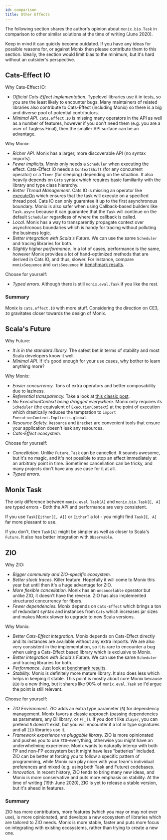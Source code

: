 ```yaml
---
id: comparison
title: Other Effects
---
```


The following section shares the author's opinion about `monix.bio.Task` in comparison to other similar solutions at the time of writing (June 2020).

Keep in mind it can quickly become outdated. 
If you have any ideas for possible reasons for, or against Monix then please contribute them to this section.
Ideally, the section would limit bias to the minimum, but it's hard without an outsider's perspective.

## Cats-Effect IO

Why Cats-Effect IO:
- *Official Cats-Effect implementation.* Typelevel libraries use it in tests, so you are the least likely to encounter bugs.
Many maintainers of related libraries also contribute to Cats-Effect (including Monix) so there is a big and diverse pool of potential contributors.
- *Minimal API.* `cats.effect.IO` is missing many operators in the API as well as a number of features, however if you don't need them (e.g. you are a user of Tagless Final), then the smaller API surface can be an advantage.

Why Monix:
- *Richer API.* Monix has a larger, more discoverable API (no syntax imports).
- *Fewer implicits.* Monix only needs a `Scheduler` when executing the effect. 
Cats-Effect IO needs a `ContextShift` (for any concurrent operator) or a `Timer` (for sleeping) depending on the situation. 
It also heavily depends on `Cats` syntax which requires basic familiarity with the library and type class hierarchy.
- *Better Thread Management*. Cats IO is missing an operator like [executeOn](http://localhost:3000/monix-bio/api/monix/bio/BIO.html#executeOn(s:monix.execution.Scheduler,forceAsync:Boolean):monix.bio.BIO[E,A]) which
ensures that the task will execute on a specified thread pool. 
Cats IO can only guarantee it up to the first asynchronous boundary. 
Monix is also safer when using Callback-based builders like `Task.async` because it can guarantee that 
the `Task` will continue on the default `Scheduler` regardless of where the callback is called.
- *Local.* Monix has a way to transparently propagate context over asynchronous boundaries which is handy for tracing without polluting the business logic.
- *Better integration with Scala's Future.* We can use the same `Scheduler` and tracing libraries for both.
- *Slightly higher performance*. In a lot of cases, performance is the same, however Monix provides a lot of hand-optimized methods that are derived in Cats IO, and thus, slower.
For instance, compare `monixSequence` and `catsSequence` in [benchmark results](https://github.com/monix/monix-bio/tree/master/benchmarks/results).

Choose for yourself:
- *Typed errors.* Although there is still `monix.eval.Task` if you like the rest.

### Summary

Monix is `cats.effect.IO` with more stuff. 
Considering the direction on CE3, `IO` gravitates closer towards the design of Monix.

## Scala's Future

Why Future:
- *It is in the standard library.* The safest bet in terms of stability and most Scala developers know it well.
- *Minimal API.* If it's good enough for your use cases, why bother to learn anything more?

Why Monix:
- *Easier concurrency.* Tons of extra operators and better composability due to laziness.
- *Referential transparency.* Take a look at [this classic post](https://www.reddit.com/r/scala/comments/8ygjcq/can_someone_explain_to_me_the_benefits_of_io/e2jfp9b/).
- *No ExecutionContext being dragged everywhere.* Monix only requires its `Scheduler` (the equivalent of `ExecutionContext`) at the point of execution which drastically reduces the temptation to `import ExecutionContext.Implicits.global`.
- *Resource Safety.* `Resource` and `Bracket` are convenient tools that ensure your application doesn't leak any resources.
- *Cats-Effect ecosystem.*

Choose for yourself:
- *Cancellation.* Unlike `Future`, `Task` can be cancelled. It sounds awesome, but it's no magic, and it's not possible to stop an effect immediately at an arbitrary point in time. 
Sometimes cancellation can be tricky, and many projects don't have any use case for it at all.
- *Typed errors.*

## Monix Task

The only difference between `monix.eval.Task[A]` and `monix.bio.Task[E, A]` are typed errors - Both the API and performance are very consistent.

If you use `Task[Either[E, A]]` or `EitherT` a lot - you might find `Task[E, A]` far more pleasant to use.

If you don't, then `Task[A]` might be simpler as well as closer to Scala's `Future`. It also has better integration with `Observable`.

## ZIO

Why ZIO:
- *Bigger community and ZIO-specific ecosystem.*
- *Better stack traces.* Killer feature. Hopefully it will come to Monix this year but until then it's a huge advantage for ZIO.
- *More flexible cancellation.* Monix has an `uncancelable` operator but unlike ZIO, it doesn't have the reverse. 
ZIO has also implemented structured concurrency for fibers.
- *Fewer dependencies.* Monix depends on `Cats-Effect` which brings a ton of redundant syntax and instances from `Cats` which increases jar sizes and makes Monix slower to upgrade to new Scala versions.

Why Monix:
- *Better Cats-Effect integration.* Monix depends on Cats-Effect directly and its instances are available without any extra imports. 
We are also very consistent in the implementation, so it is rare to encounter a bug when using a Cats-Effect based library which is exclusive to Monix.
- *Better integration with Scala's Future.* We can use the same `Scheduler` and tracing libraries for both.
- *Performance.* Just look at [benchmark results](https://github.com/monix/monix-bio/tree/master/benchmarks/results).
- *Stability.* Monix is definitely more mature library. It also does less which helps in keeping it stable. 
This point is mostly about core Monix because `BIO` is a new thing, but it shares like 90% of `monix.eval.Task` so I'd argue the point is still relevant.

Choose for yourself:
- *ZIO Environment.* ZIO adds an extra type parameter (`R`) for dependency management. 
Monix favors a classic approach (passing dependencies as parameters, any DI library, or `F[_]`).
If you don't like `Zlayer`, you can pretend `R` doesn't exist, but you will encounter it a lot in type signatures and all `ZIO` libraries use it.
- *Framework experience vs pluggable library.* ZIO is more opinionated and pushes you to use `ZIO`-everything, otherwise you might have an underwhelming experience.
Monix wants to naturally interop with both FP and non-FP ecosystem but it might have less "batteries" included. 
ZIO can be better at forcing you to follow a specific pattern of programming, while Monix can play nicer with your team's individual preferences and mixed (e.g. using both Task and Future) codebases.
- *Innovation.* In recent history, ZIO tends to bring many new ideas, and Monix is more conservative and puts more emphasis on stability.
At the time of writing (19th June 2020), ZIO is yet to release a stable version, but it's ahead in features.

### Summary

ZIO has more contributors, more features (which you may or may not ever use), is more opinionated, and develops a new ecosystem of libraries which are tailored to ZIO needs.
Monix is more stable, faster and puts more focus on integrating with existing ecosystems, rather than trying to create a new one.
